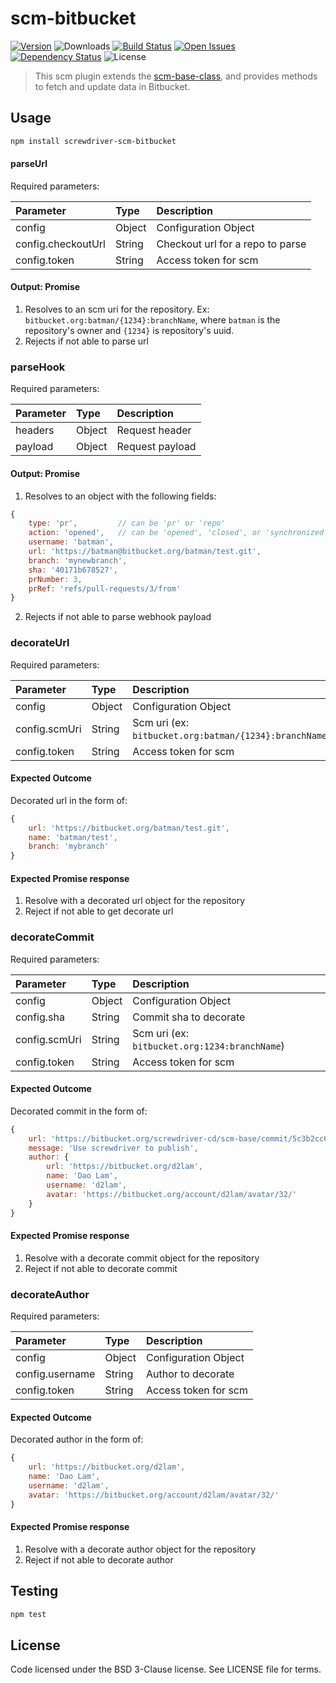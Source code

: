 # scm-bitbucket
[![Version][npm-image]][npm-url] ![Downloads][downloads-image] [![Build Status][status-image]][status-url] [![Open Issues][issues-image]][issues-url] [![Dependency Status][daviddm-image]][daviddm-url] ![License][license-image]

> This scm plugin extends the [scm-base-class](https://github.com/screwdriver-cd/scm-base), and provides methods to fetch and update data in Bitbucket.

## Usage

```bash
npm install screwdriver-scm-bitbucket
```
#### parseUrl
Required parameters:

| Parameter        | Type  |  Description |
| :-------------   | :---- | :-------------|
| config             | Object | Configuration Object |
| config.checkoutUrl | String | Checkout url for a repo to parse |
| config.token  | String | Access token for scm |

#### Output: Promise
1. Resolves to an scm uri for the repository. Ex: `bitbucket.org:batman/{1234}:branchName`, where `batman` is the repository's owner and `{1234}` is repository's uuid.
2. Rejects if not able to parse url

### parseHook
Required parameters:

| Parameter        | Type  |  Description |
| :-------------   | :---- | :-------------|
| headers        | Object | Request header |
| payload        | Object | Request payload |

#### Output: Promise
1. Resolves to an object with the following fields:
```js
{
    type: 'pr',         // can be 'pr' or 'repo'
    action: 'opened',   // can be 'opened', 'closed', or 'synchronized' for type 'pr'; 'push' for type 'repo'
    username: 'batman',
    url: 'https://batman@bitbucket.org/batman/test.git',
    branch: 'mynewbranch',
    sha: '40171b678527',
    prNumber: 3,
    prRef: 'refs/pull-requests/3/from'
}
```
2. Rejects if not able to parse webhook payload

### decorateUrl
Required parameters:

| Parameter        | Type  |  Description |
| :-------------   | :---- | :-------------|
| config        | Object | Configuration Object |
| config.scmUri | String | Scm uri (ex: `bitbucket.org:batman/{1234}:branchName`) |
| config.token  | String | Access token for scm |

#### Expected Outcome
Decorated url in the form of:
```js
{
    url: 'https://bitbucket.org/batman/test.git',
    name: 'batman/test',
    branch: 'mybranch'
}
```

#### Expected Promise response
1. Resolve with a decorated url object for the repository
2. Reject if not able to get decorate url

### decorateCommit
Required parameters:

| Parameter        | Type  |  Description |
| :-------------   | :---- | :-------------|
| config        | Object | Configuration Object |
| config.sha     | String | Commit sha to decorate |
| config.scmUri        | String | Scm uri (ex: `bitbucket.org:1234:branchName`) |
| config.token | String | Access token for scm |

#### Expected Outcome
Decorated commit in the form of:
```js
{
    url: 'https://bitbucket.org/screwdriver-cd/scm-base/commit/5c3b2cc64ee4bdab73e44c394ad1f92208441411',
    message: 'Use screwdriver to publish',
    author: {
        url: 'https://bitbucket.org/d2lam',
        name: 'Dao Lam',
        username: 'd2lam',
        avatar: 'https://bitbucket.org/account/d2lam/avatar/32/'
    }
}
```

#### Expected Promise response
1. Resolve with a decorate commit object for the repository
2. Reject if not able to decorate commit

### decorateAuthor
Required parameters:

| Parameter        | Type  |  Description |
| :-------------   | :---- | :-------------|
| config        | Object | Configuration Object |
| config.username     | String | Author to decorate |
| config.token | String | Access token for scm |

#### Expected Outcome
Decorated author in the form of:
```js
{
    url: 'https://bitbucket.org/d2lam',
    name: 'Dao Lam',
    username: 'd2lam',
    avatar: 'https://bitbucket.org/account/d2lam/avatar/32/'
}
```

#### Expected Promise response
1. Resolve with a decorate author object for the repository
2. Reject if not able to decorate author

## Testing

```bash
npm test
```

## License

Code licensed under the BSD 3-Clause license. See LICENSE file for terms.

[npm-image]: https://img.shields.io/npm/v/screwdriver-scm-bitbucket.svg
[npm-url]: https://npmjs.org/package/screwdriver-scm-bitbucket
[downloads-image]: https://img.shields.io/npm/dt/screwdriver-scm-bitbucket.svg
[license-image]: https://img.shields.io/npm/l/screwdriver-scm-bitbucket.svg
[issues-image]: https://img.shields.io/github/issues/screwdriver-cd/scm-bitbucket.svg
[issues-url]: https://github.com/screwdriver-cd/scm-bitbucket/issues
[status-image]: https://cd.screwdriver.cd/pipelines/b1bdad711ff12c229a9fa6ed7831703dd74c3a93/badge
[status-url]: https://cd.screwdriver.cd/pipelines/b1bdad711ff12c229a9fa6ed7831703dd74c3a93
[daviddm-image]: https://david-dm.org/screwdriver-cd/scm-bitbucket.svg?theme=shields.io
[daviddm-url]: https://david-dm.org/screwdriver-cd/scm-bitbucket
